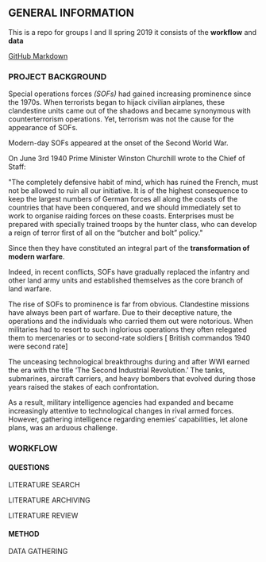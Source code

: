 ## GENERAL INFORMATION

This is a repo for groups I and II spring 2019 it consists of the **workflow** and **data** 

[GitHub Markdown](https://help.github.com/en/categories/writing-on-github)

### PROJECT BACKGROUND

Special operations forces _(SOFs)_ had gained increasing prominence since the 1970s. When terrorists began to hijack civilian  airplanes, these clandestine units came out of the shadows and became synonymous with counterterrorism operations. Yet, terrorism was not the cause for the appearance of SOFs. 

Modern-day SOFs appeared at the onset of the Second World War. 

On June 3rd 1940 Prime Minister Winston Churchill wrote to the Chief of Staff:

"The completely defensive habit of mind, which has ruined the French, must not be allowed to ruin all our
initiative. It is of the highest consequence to keep the largest numbers of German forces all along the
coasts of the countries that have been conquered, and we should immediately set to work to organise
raiding forces on these coasts. Enterprises must be prepared with specially trained troops by the hunter
class, who can develop a reign of terror first of all on the “butcher and bolt” policy."

Since then they have constituted an integral part of the **transformation of modern warfare**. 

Indeed, in recent conflicts, SOFs have gradually replaced the infantry and other land army units and established themselves as the core branch of land warfare.

The rise of SOFs to prominence is far from obvious. Clandestine missions have always been part of warfare. Due to their deceptive nature, the operations and the individuals who carried them out were notorious. When militaries had to resort to such inglorious operations they often relegated them to mercenaries or to second-rate soldiers [ British commandos 1940 were second rate] 

The unceasing technological breakthroughs during and after WWI earned the era with the title ‘The Second Industrial Revolution.’ The tanks, submarines, aircraft carriers, and heavy bombers that evolved during those years raised the stakes of each confrontation. 

As a result, military intelligence agencies had expanded and became increasingly attentive to technological changes in rival armed forces. However, gathering intelligence regarding enemies’ capabilities, let alone plans, was an arduous challenge. 



### WORKFLOW


#### QUESTIONS

LITERATURE SEARCH

LITERATURE ARCHIVING

LITERATURE REVIEW

#### METHOD

DATA GATHERING
